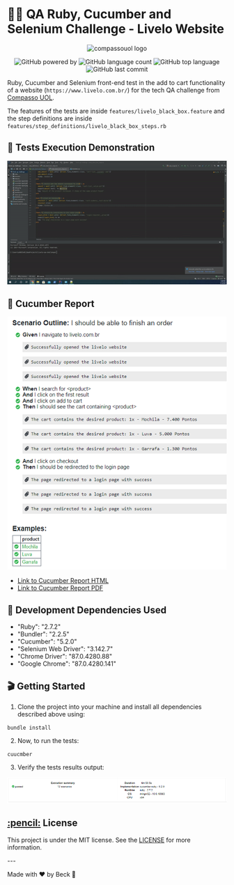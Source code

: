 # 👨‍💻 QA Ruby, Cucumber and Selenium Challenge - Livelo Website

<p align="center">
  <img alt="compassouol logo" width="35%" src="https://eventos.ecommercebrasil.com.br/forum/wp-content/uploads/sites/108/2020/06/compasso.png">
</p>

<p align="center">
  <img alt="GitHub powered by" src="https://img.shields.io/badge/cucumber-tests-green.svg?style=flat-square">
  <img alt="GitHub language count" src="https://img.shields.io/github/languages/count/beck-developer/livelo-qa-challenge">
  <img alt="GitHub top language" src="https://img.shields.io/github/languages/top/beck-developer/livelo-qa-challenge">
  <img alt="GitHub last commit" src="https://img.shields.io/github/last-commit/beck-developer/livelo-qa-challenge">
</p>

Ruby, Cucumber and Selenium front-end test in the add to cart functionality of a website (`https://www.livelo.com.br/`) for the tech QA challenge from [Compasso UOL](https://compassouol.com/). 

The features of the tests are inside `features/livelo_black_box.feature` and the step definitions are inside `features/step_definitions/livelo_black_box_steps.rb`

## 🎥 Tests Execution Demonstration

![Cucumber execution](execution.gif)

## 📅 Cucumber Report
  ![Cucumber Report](cucumber-report.png)
- [Link to Cucumber Report HTML](cucumber-report.html)
- [Link to Cucumber Report PDF](cucumber-report.pdf)

## 💾 Development Dependencies Used

- "Ruby":  "2.7.2"
- "Bundler": "2.2.5"
- "Cucumber": "5.2.0"
- "Selenium Web Driver": "3.142.7"
- "Chrome Driver": "87.0.4280.88"
- "Google Chrome": "87.0.4280.141"

## 🎬 Getting Started

1. Clone the project into your machine and install all dependencies described above using:

```console
bundle install
```

2. Now, to run the tests:

```console
cuucmber
```

3. Verify the tests results output:

![Tests results output](tests_results.png)

<h2><a class="anchor" aria-hidden="true" href="#memo-license">:pencil:</a> License </h2>
<p>This project is under the MIT license. See the <a href="https://github.com/matheus-beck/blog/blob/master/LICENSE">LICENSE</a> for more information.</p>
---

Made with ❤ by Beck 👋 
